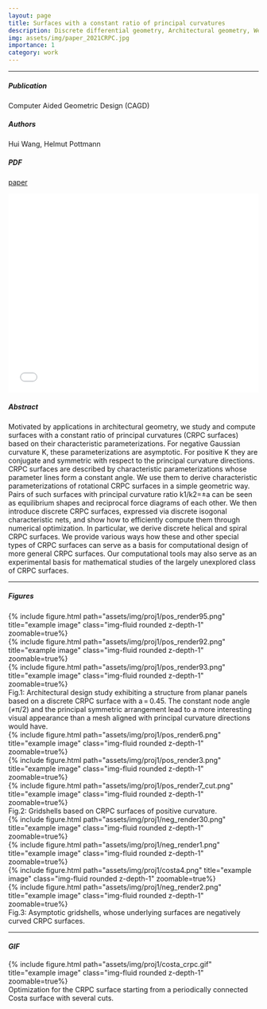 ```yaml
---
layout: page
title: Surfaces with a constant ratio of principal curvatures
description: Discrete differential geometry, Architectural geometry, Weingarten surface, Characteristic parameterization, Constant ratio of principal curvatures, Principal symmetric net
img: assets/img/paper_2021CRPC.jpg
importance: 1
category: work
---
```


------
##### <i class='fas fa-folder-open'>**Publication**</i><br/>
Computer Aided Geometric Design (CAGD)

##### <i class='fas fa-laugh-beam'>**Authors**</i><br/>
Hui Wang, Helmut Pottmann

##### <i class='fas fa-file-pdf'>**PDF**</i>
[paper](/assets/pdf/2022_crpc.pdf)

<iframe src="/assets/pdf/2022_crpc.pdf#toolbar=0" 
width="100%" height=400 frameborder="0" style="border: none;">
</iframe>

##### <i class='fas fa-align-justify'>**Abstract**</i>
Motivated by applications in architectural geometry, we study and compute surfaces with a constant ratio of principal curvatures (CRPC surfaces) based on their characteristic parameterizations. For negative Gaussian curvature K, these parameterizations are asymptotic. For positive K they are conjugate and symmetric with respect to the principal curvature directions. CRPC surfaces are described by characteristic parameterizations whose parameter lines form a constant angle. We use them to derive characteristic parameterizations of rotational CRPC surfaces in a simple geometric way. Pairs of such surfaces with principal curvature ratio k1/k2=±a can be seen as equilibrium shapes and reciprocal force diagrams of each other. We then introduce discrete CRPC surfaces, expressed via discrete isogonal characteristic nets, and show how to efficiently compute them through numerical optimization. In particular, we derive discrete helical and spiral CRPC surfaces. We provide various ways how these and other special types of CRPC surfaces can serve as a basis for computational design of more general CRPC surfaces. Our computational tools may also serve as an experimental basis for mathematical studies of the largely unexplored class of CRPC surfaces.

------

##### <i class='far fa-images'>**Figures**</i>

<div class="row">
    <div class="col-sm mt-3 mt-md-0">
        {% include figure.html path="assets/img/proj1/pos_render95.png" title="example image" class="img-fluid rounded z-depth-1" zoomable=true%}
    </div>
    <div class="col-sm mt-3 mt-md-0">
        {% include figure.html path="assets/img/proj1/pos_render92.png" title="example image" class="img-fluid rounded z-depth-1" zoomable=true%}
    </div>
    <div class="col-sm mt-3 mt-md-0">
        {% include figure.html path="assets/img/proj1/pos_render93.png" title="example image" class="img-fluid rounded z-depth-1" zoomable=true%}
    </div>
</div>
Fig.1: Architectural design study exhibiting a structure from planar panels based on a discrete CRPC surface with a = 0.45. The constant node angle (≠π/2) and the principal symmetric arrangement lead to a more interesting visual appearance than a mesh aligned with principal curvature directions would have.


<div class="row">
    <div class="col-sm mt-3 mt-md-0">
        {% include figure.html path="assets/img/proj1/pos_render6.png" title="example image" class="img-fluid rounded z-depth-1" zoomable=true%}
    </div>
    <div class="col-sm mt-3 mt-md-0">
        {% include figure.html path="assets/img/proj1/pos_render3.png" title="example image" class="img-fluid rounded z-depth-1" zoomable=true%}
    </div>
    <div class="col-sm mt-3 mt-md-0">
        {% include figure.html path="assets/img/proj1/pos_render7_cut.png" title="example image" class="img-fluid rounded z-depth-1" zoomable=true%}
    </div>
</div>
Fig.2: Gridshells based on CRPC surfaces of positive curvature.


<div class="row">
    <div class="col-sm mt-3 mt-md-0">
        {% include figure.html path="assets/img/proj1/neg_render30.png" title="example image" class="img-fluid rounded z-depth-1" zoomable=true%}
    </div>
    <div class="col-sm mt-3 mt-md-0">
        {% include figure.html path="assets/img/proj1/neg_render1.png" title="example image" class="img-fluid rounded z-depth-1" zoomable=true%}
    </div>
    <div class="col-sm mt-3 mt-md-0">
        {% include figure.html path="assets/img/proj1/costa4.png" title="example image" class="img-fluid rounded z-depth-1" zoomable=true%}
    </div>
    <div class="col-sm mt-3 mt-md-0">
        {% include figure.html path="assets/img/proj1/neg_render2.png" title="example image" class="img-fluid rounded z-depth-1" zoomable=true%}
    </div>    
</div>
Fig.3: Asymptotic gridshells, whose underlying surfaces are negatively curved CRPC surfaces.


------

#### <i class='fas fa-photo-video'>GIF</i>

<div class="row">
    <div class="col-sm mt-3 mt-md-0">
        {% include figure.html path="assets/img/proj1/costa_crpc.gif" title="example image" class="img-fluid rounded z-depth-1" zoomable=true%}
    </div>
</div>
Optimization for the CRPC surface starting from a periodically connected Costa surface with several cuts.